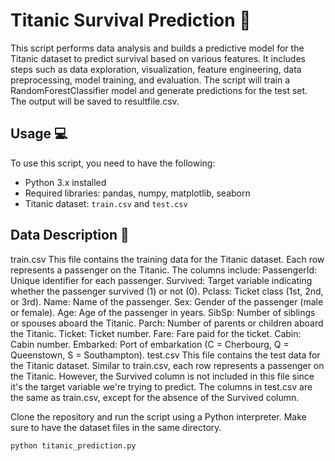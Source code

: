 
# Titanic Survival Prediction :ship:

This script performs data analysis and builds a predictive model for the Titanic dataset to predict survival based on various features. It includes steps such as data exploration, visualization, feature engineering, data preprocessing, model training, and evaluation.
The script will train a RandomForestClassifier model and generate predictions for the test set. The output will be saved to resultfile.csv.

## Usage :computer:

To use this script, you need to have the following:

- Python 3.x installed
- Required libraries: pandas, numpy, matplotlib, seaborn
- Titanic dataset: `train.csv` and `test.csv`

## Data Description :file_folder:
train.csv
This file contains the training data for the Titanic dataset.
Each row represents a passenger on the Titanic.
The columns include:
PassengerId: Unique identifier for each passenger.
Survived: Target variable indicating whether the passenger survived (1) or not (0).
Pclass: Ticket class (1st, 2nd, or 3rd).
Name: Name of the passenger.
Sex: Gender of the passenger (male or female).
Age: Age of the passenger in years.
SibSp: Number of siblings or spouses aboard the Titanic.
Parch: Number of parents or children aboard the Titanic.
Ticket: Ticket number.
Fare: Fare paid for the ticket.
Cabin: Cabin number.
Embarked: Port of embarkation (C = Cherbourg, Q = Queenstown, S = Southampton).
test.csv
This file contains the test data for the Titanic dataset.
Similar to train.csv, each row represents a passenger on the Titanic.
However, the Survived column is not included in this file since it's the target variable we're trying to predict.
The columns in test.csv are the same as train.csv, except for the absence of the Survived column.

Clone the repository and run the script using a Python interpreter. Make sure to have the dataset files in the same directory.

```bash
python titanic_prediction.py
